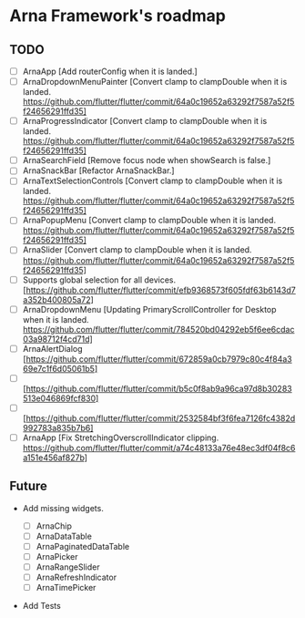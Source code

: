 # Arna Framework's roadmap

## TODO

- [ ] ArnaApp [Add routerConfig when it is landed.]
- [ ] ArnaDropdownMenuPainter [Convert clamp to clampDouble when it is landed. https://github.com/flutter/flutter/commit/64a0c19652a63292f7587a52f5f24656291ffd35]
- [ ] ArnaProgressIndicator [Convert clamp to clampDouble when it is landed. https://github.com/flutter/flutter/commit/64a0c19652a63292f7587a52f5f24656291ffd35]
- [ ] ArnaSearchField [Remove focus node when showSearch is false.]
- [ ] ArnaSnackBar [Refactor ArnaSnackBar.]
- [ ] ArnaTextSelectionControls [Convert clamp to clampDouble when it is landed. https://github.com/flutter/flutter/commit/64a0c19652a63292f7587a52f5f24656291ffd35]
- [ ] ArnaPopupMenu [Convert clamp to clampDouble when it is landed. https://github.com/flutter/flutter/commit/64a0c19652a63292f7587a52f5f24656291ffd35]
- [ ] ArnaSlider [Convert clamp to clampDouble when it is landed. https://github.com/flutter/flutter/commit/64a0c19652a63292f7587a52f5f24656291ffd35]
- [ ] Supports global selection for all devices. [https://github.com/flutter/flutter/commit/efb9368573f605fdf63b6143d7a352b400805a72]
- [ ] ArnaDropdownMenu [Updating PrimaryScrollController for Desktop when it is landed. https://github.com/flutter/flutter/commit/784520bd04292eb5f6ee6cdac03a98712f4cd71d]
- [ ] ArnaAlertDialog [https://github.com/flutter/flutter/commit/672859a0cb7979c80c4f84a369e7c1f6d05061b5]
- [ ] [https://github.com/flutter/flutter/commit/b5c0f8ab9a96ca97d8b30283513e046869fcf830]
- [ ] [https://github.com/flutter/flutter/commit/2532584bf3f6fea7126fc4382d992783a835b7b6]
- [ ] ArnaApp [Fix StretchingOverscrollIndicator clipping. https://github.com/flutter/flutter/commit/a74c48133a76e48ec3df04f8c6a151e456af827b]

## Future

- Add missing widgets.

  - [ ] ArnaChip
  - [ ] ArnaDataTable
  - [ ] ArnaPaginatedDataTable
  - [ ] ArnaPicker
  - [ ] ArnaRangeSlider
  - [ ] ArnaRefreshIndicator
  - [ ] ArnaTimePicker

- Add Tests
